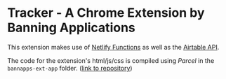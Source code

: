 # Tracker - A Chrome Extension by Banning Applications

This extension makes use of [Netlify Functions](https://docs.netlify.com/functions/overview/) 
as well as the [Airtable API](https://airtable.com).

The code for the extension's html/js/css is compiled using _Parcel_ in the `bannapps-ext-app` folder.
([link to repository](https://github.com/rbanning/bannapps-tracker-chrome-extension-code.git))